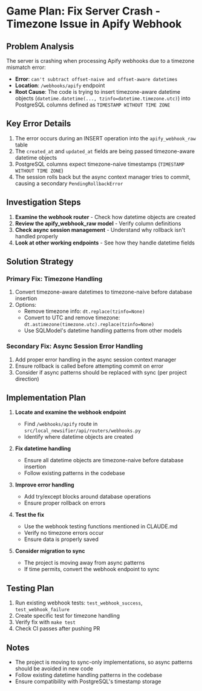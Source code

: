 # Game Plan: Fix Server Crash - Timezone Issue in Apify Webhook

## Problem Analysis

The server is crashing when processing Apify webhooks due to a timezone mismatch error:
- **Error**: `can't subtract offset-naive and offset-aware datetimes`
- **Location**: `/webhooks/apify` endpoint
- **Root Cause**: The code is trying to insert timezone-aware datetime objects (`datetime.datetime(..., tzinfo=datetime.timezone.utc)`) into PostgreSQL columns defined as `TIMESTAMP WITHOUT TIME ZONE`

## Key Error Details
1. The error occurs during an INSERT operation into the `apify_webhook_raw` table
2. The `created_at` and `updated_at` fields are being passed timezone-aware datetime objects
3. PostgreSQL columns expect timezone-naive timestamps (`TIMESTAMP WITHOUT TIME ZONE`)
4. The session rolls back but the async context manager tries to commit, causing a secondary `PendingRollbackError`

## Investigation Steps

1. **Examine the webhook router** - Check how datetime objects are created
2. **Review the apify_webhook_raw model** - Verify column definitions
3. **Check async session management** - Understand why rollback isn't handled properly
4. **Look at other working endpoints** - See how they handle datetime fields

## Solution Strategy

### Primary Fix: Timezone Handling
1. Convert timezone-aware datetimes to timezone-naive before database insertion
2. Options:
   - Remove timezone info: `dt.replace(tzinfo=None)`
   - Convert to UTC and remove timezone: `dt.astimezone(timezone.utc).replace(tzinfo=None)`
   - Use SQLModel's datetime handling patterns from other models

### Secondary Fix: Async Session Error Handling
1. Add proper error handling in the async session context manager
2. Ensure rollback is called before attempting commit on error
3. Consider if async patterns should be replaced with sync (per project direction)

## Implementation Plan

1. **Locate and examine the webhook endpoint**
   - Find `/webhooks/apify` route in `src/local_newsifier/api/routers/webhooks.py`
   - Identify where datetime objects are created

2. **Fix datetime handling**
   - Ensure all datetime objects are timezone-naive before database insertion
   - Follow existing patterns in the codebase

3. **Improve error handling**
   - Add try/except blocks around database operations
   - Ensure proper rollback on errors

4. **Test the fix**
   - Use the webhook testing functions mentioned in CLAUDE.md
   - Verify no timezone errors occur
   - Ensure data is properly saved

5. **Consider migration to sync**
   - The project is moving away from async patterns
   - If time permits, convert the webhook endpoint to sync

## Testing Plan

1. Run existing webhook tests: `test_webhook_success`, `test_webhook_failure`
2. Create specific test for timezone handling
3. Verify fix with `make test`
4. Check CI passes after pushing PR

## Notes

- The project is moving to sync-only implementations, so async patterns should be avoided in new code
- Follow existing datetime handling patterns in the codebase
- Ensure compatibility with PostgreSQL's timestamp storage
